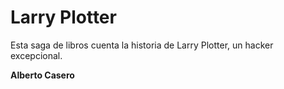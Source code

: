 # Larry Plotter

Esta saga de libros cuenta la historia de Larry Plotter, un 
hacker excepcional.

**Alberto Casero**

